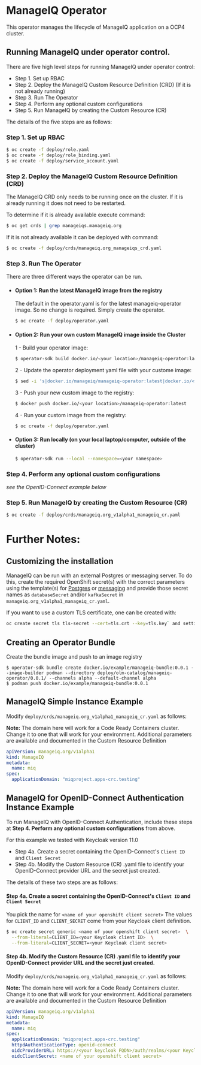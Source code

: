 # ManageIQ Operator

This operator manages the lifecycle of ManageIQ application on a OCP4 cluster.


## Running ManageIQ under operator control.

There are five high level steps for running ManageIQ under operator control:

  + Step 1. Set up RBAC
  + Step 2. Deploy the ManageIQ Custom Resource Definition (CRD) (If it is not already running)
  + Step 3. Run The Operator
  + Step 4. Perform any optional custom configurations
  + Step 5. Run ManageIQ by creating the Custom Resource (CR)

The details of the five steps are as follows:

### Step 1. Set up RBAC

```bash 
$ oc create -f deploy/role.yaml
$ oc create -f deploy/role_binding.yaml
$ oc create -f deploy/service_account.yaml
```

### Step 2. Deploy the ManageIQ Custom Resource Definition (CRD)

The ManageIQ CRD only needs to be running once on the cluster. If it is already running it does not need to be restarted.

To determine if it is already available execute command:

```bash
$ oc get crds | grep manageiqs.manageiq.org
```

If it is not already available it can be deployed with command:

```bash
$ oc create -f deploy/crds/manageiq.org_manageiqs_crd.yaml
```

### Step 3. Run The Operator

There are three different ways the operator can be run.


+ #### Option 1: Run the latest ManageIQ image from the registry

  The default in the operator.yaml is for the latest manageiq-operator image.
  So no change is required. Simply create the operator.

  ```bash
  $ oc create -f deploy/operator.yaml
  ```

+ #### Option 2: Run your own custom ManageIQ image inside the Cluster

  1 - Build your operator image:

    ```bash
    $ operator-sdk build docker.io/<your location>/manageiq-operator:latest
    ```

  2 - Update the operator deployment yaml file with your custome image:

    ```bash
    $ sed -i 's|docker.io/manageiq/manageiq-operator:latest|docker.io/<your location>/manageiq-operator:latest|g' deploy/operator.yaml
    ```

  3 - Push your new custom image to the registry:

    ```bash
    $ docker push docker.io/<your location>/manageiq-operator:latest
    ```
    
  4 - Run your custom image from the registry:

    ```bash
    $ oc create -f deploy/operator.yaml
    ```

+ #### Option 3: Run locally (on your local laptop/computer, outside of the cluster)

  ```bash
  $ operator-sdk run --local --namespace=<your namespace>
  ```

### Step 4. Perform any optional custom configurations

*see the OpenID-Connect example below*

### Step 5. Run ManageIQ by creating the Custom Resource (CR)

```bash
$ oc create -f deploy/crds/manageiq.org_v1alpha1_manageiq_cr.yaml
```

# Further Notes:

## Customizing the installation

ManageIQ can be run with an external Postgres or messaging server.  To do this, create the required OpenShift secret(s) with the correct parameters using the template(s) for [Postgres](templates/app/postgresql-secrets.yaml) or [messaging](/templates/app/kafka-secrets.yaml) and provide those secret names as `databaseSecret` and/or `kafkaSecret` in `manageiq.org_v1alpha1_manageiq_cr.yaml`.

If you want to use a custom TLS certificate, one can be created with:

```bash
oc create secret tls tls-secret --cert=tls.crt --key=tls.key` and setting the secret name as `tlsSecret` in `manageiq.org_v1alpha1_manageiq_cr.yaml`.
```

## Creating an Operator Bundle

Create the bundle image and push to an image registry

```
$ operator-sdk bundle create docker.io/example/manageiq-bundle:0.0.1 --image-builder podman --directory deploy/olm-catalog/manageiq-operator/0.0.1/ --channels alpha --default-channel alpha
$ podman push docker.io/example/manageiq-bundle:0.0.1
```
## ManageIQ Simple Instance Example

Modify `deploy/crds/manageiq.org_v1alpha1_manageiq_cr.yaml` as follows:

**Note:** The domain here will work for a Code Ready Containers cluster. Change it to one that will work for your environment.
Additional parameters are available and documented in the Custom Resource Definition

```yaml
apiVersion: manageiq.org/v1alpha1
kind: ManageIQ
metadata:
  name: miq
spec:
  applicationDomain: "miqproject.apps-crc.testing"
```

## ManageIQ for OpenID-Connect Authentication Instance Example

To run ManageIQ with OpenID-Connect Authentication, include these steps at **Step 4. Perform any optional custom configurations** from above.

For this example we tested with Keycloak version 11.0

+ Step 4a. Create a secret containing the OpenID-Connect's `Client ID` and `Client Secret`
+ Step 4b. Modify the Custom Resource (CR) .yaml file to identify your OpenID-Connect provider URL and the secret just created.

The details of these two steps are as follows:

#### Step 4a. Create a secret containing the OpenID-Connect's `Client ID` and `Client Secret`

You pick the name for `<name of your openshift client secret>`
The values for `CLIENT_ID` and `CLIENT_SECRET` come from your Keycloak client definition.

```bash
$ oc create secret generic <name of your openshift client secret>  \
  --from-literal=CLIENT_ID=<your Keycloak client ID>  \
  --from-literal=CLIENT_SECRET=<your Keycloak client secret>
```

#### Step 4b. Modify the Custom Resource (CR) .yaml file to identify your OpenID-Connect provider URL and the secret just created.

Modify `deploy/crds/manageiq.org_v1alpha1_manageiq_cr.yaml` as follows:

**Note:** The domain here will work for a Code Ready Containers cluster. Change it to one that will work for your environment.
Additional parameters are available and documented in the Custom Resource Definition

```yaml
apiVersion: manageiq.org/v1alpha1
kind: ManageIQ
metadata:
  name: miq
spec:
  applicationDomain: "miqproject.apps-crc.testing"
  httpdAuthenticationType: openid-connect
  oidcProviderURL: https://<your keycloak FQDN>/auth/realms/<your Keycloak Realm>/.well-known/openid-configuration
  oidcClientSecret: <name of your openshift client secret> 
```

